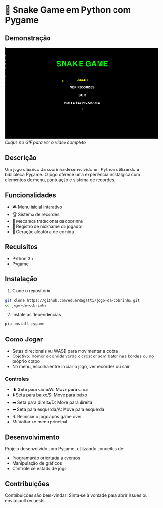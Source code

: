 # 🐍 Snake Game em Python com Pygame

## Demonstração

[![Demonstração do Jogo](screenshots/jogodacobrinha.gif)](https://youtu.be/Z5K3CmKSOlU)
*Clique no GIF para ver o vídeo completo*

## Descrição
Um jogo clássico da cobrinha desenvolvido em Python utilizando a biblioteca Pygame. O jogo oferece uma experiência nostálgica com elementos de menu, pontuação e sistema de recordes.

## Funcionalidades
- 🎮 Menu inicial interativo
- 🏆 Sistema de recordes
- 🐍 Mecânica tradicional da cobrinha
- 📝 Registro de nickname do jogador
- 🎲 Geração aleatória de comida

## Requisitos
- Python 3.x
- Pygame

## Instalação
1. Clone o repositório
```bash
git clone https://github.com/eduardagatti/jogo-da-cobrinha.git
cd jogo-da-cobrinha
```

2. Instale as dependências
```bash
pip install pygame
```

## Como Jogar
- Setas direcionais ou WASD para movimentar a cobra
- Objetivo: Comer a comida verde e crescer sem bater nas bordas ou no próprio corpo
- No menu, escolha entre iniciar o jogo, ver recordes ou sair

### Controles
- ⬆️ Seta para cima/W: Move para cima
- ⬇️ Seta para baixo/S: Move para baixo
- ➡️ Seta para direita/D: Move para direita
- ⬅️ Seta para esquerda/A: Move para esquerda
- R: Reiniciar o jogo após game over
- M: Voltar ao menu principal

## Desenvolvimento
Projeto desenvolvido com Pygame, utilizando conceitos de:
- Programação orientada a eventos
- Manipulação de gráficos
- Controle de estado de jogo

## Contribuições
Contribuições são bem-vindas! Sinta-se à vontade para abrir issues ou enviar pull requests.
